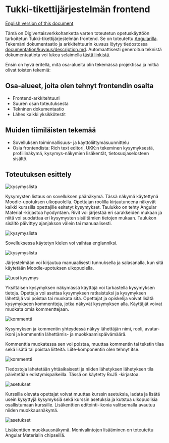 # Tukki-tikettijärjestelmän frontend

[English version of this document](README-en.md)

Tämä on Digivertaisverkkohanketta varten toteutetun opetuskäyttöön tarkoitetun
Tukki-tikettijärjestelmän frontend. Se on toteutettu [Angularilla](https://angular.io/).
Tekemäni dokumentaatio ja arkkitehtuurin kuvaus löytyy tiedostossa
[documentation/kuvaus/description.md](documentation/kuvaus/description.md). Automaattisesti generoitua teknistä dokumentaatiota voi lukea selaimella
[tästä linkistä](https://github.com/nkahe/Tukki-frontend/blob/main/documentation/index.html).

Ensin on hyvä eritellä, mitä osa-alueita olin tekemässä projektissa ja mitkä olivat toisten tekemiä:

## Osa-alueet, joita olen tehnyt frontendin osalta

- Frontend-arkkitehtuuri
- Suuren osan toteutuksesta
- Tekninen dokumentaatio
- Lähes kaikki yksikkötestit

## Muiden tiimiläisten tekemää

- Sovelluksen toiminnallisuus- ja käyttöliittymäsuunnittelu
- Osia frontendista: Rich text editori, UKK:n tekeminen kysymyksestä, profiilinäkymä, kysymys-näkymien lisäkentät, tietosuojaselosteen sisältö.

## Toteutuksen esittely

![kysymyslista](src/assets/screenshots/lista.png)

Kysymysten listaus on sovelluksen päänäkymä. Tässä näkymä käytettynä Moodle-upotuksen ulkopuolella. Opettajan roolilla kirjautuneena näkyvät kaikki kurssilla opettajille esitetyt kysymykset. Taulukko on tehty Angular Material -kirjastoa hyödyntäen. Rivit voi järjestää eri sarakkeiden mukaan ja niitä voi suodattaa eri kysymysten sisältämien tietojen mukaan. Taulukon sisältö päivittyy ajanjakson välein tai manuaalisesti.

![kysymyslista](src/assets/screenshots/lista-en.png)

Sovelluksessa käytetyn kielen voi vaihtaa englanniksi.

![kysymyslista](src/assets/screenshots/login.png)

Järjestelmään voi kirjautua manuaalisesti tunnuksella ja salasanalla, kun sitä käytetään Moodle-upotuksen ulkopuolella.

![uusi kysymys](src/assets/screenshots/tiketti.png)

Yksittäisen kysymyksen näkymässä käyttäjä voi tarkastella kysymyksen tietoja. Opettaja voi asettaa kysymyksen ratkaistuksi ja kysymyksen lähettäjä voi poistaa tai muokata sitä. Opettajat ja opiskelija voivat lisätä kysymykseen kommentteja, jotka näkyvät kysymyksen alla. Käyttäjät voivat muokata omia kommenttejaan.

![kommentti](src/assets/screenshots/kommentti.png)

Kysymyksen ja kommentin yhteydessä näkyy lähettäjän nimi, rooli, avatar-ikoni ja kommentin lähettämis- ja muokkaamispäivämäärä.

Kommenttia muokatessa sen voi poistaa, muuttaa kommentin tai tekstin tilaa sekä lisätä tai poistaa liitteitä. Liite-komponentin olen tehnyt itse.

![kommentti](src/assets/screenshots/progress-bar.png)

Tiedostoja lähetetään yhtäaikaisesti ja niiden lähetyksen lähetyksen tila päivitetään edistymispalkeilla. Tässä on käytetty RxJS -kirjastoa.

![asetukset](src/assets/screenshots/asetukset.png)

Kurssilla olevata opettajat voivat muuttaa kurssin asetuksia, ladata ja lisätä usein kysyttyjä kysymyksiä sekä kurssin asetuksia ja kutstua ulkopuolisia osallistumaan kurssille. Lisäkenttien editointi-ikonia valitsemalla avautuu niiden muokkausnäkymä.

![asetukset](src/assets/screenshots/lisäkenttä.png)

Lisäkenttien muokkausnäkymä. Monivalintojen lisääminen on toteutettu Angular Materialin chipseillä.
